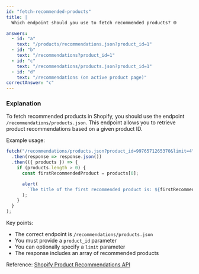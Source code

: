 ```yaml
---
id: "fetch-recommended-products"
title: |
  Which endpoint should you use to fetch recommended products? 🌐

answers:
  - id: "a"
    text: "/products/recommendations.json?product_id=1"
  - id: "b"
    text: "/recommendations?product_id=1"
  - id: "c"
    text: "/recommendations/products.json?product_id=1"
  - id: "d"
    text: "/recommendations (on active product page)"
correctAnswer: "c"
---
```


### Explanation

To fetch recommended products in Shopify, you should use the endpoint `/recommendations/products.json`. This endpoint allows you to retrieve product recommendations based on a given product ID.

Example usage:

```javascript
fetch("/recommendations/products.json?product_id=9976571265370&limit=4")
  .then(response => response.json())
  .then(({ products }) => {
    if (products.length > 0) {
      const firstRecommendedProduct = products[0];

      alert(
        `The title of the first recommended product is: ${firstRecommendedProduct.title}`
      );
    }
  }
);
```

Key points:
- The correct endpoint is `/recommendations/products.json`
- You must provide a `product_id` parameter
- You can optionally specify a `limit` parameter
- The response includes an array of recommended products

Reference: [Shopify Product Recommendations API](https://shopify.dev/api/ajax/reference/recommendations) 
